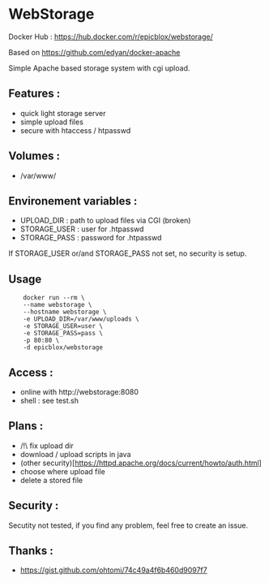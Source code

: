 # WebStorage
Docker Hub : https://hub.docker.com/r/epicblox/webstorage/

Based on https://github.com/edyan/docker-apache

Simple Apache based storage system with cgi upload.

## Features :
 - quick light storage server
 - simple upload files
 - secure with htaccess / htpasswd

## Volumes :
 - /var/www/

## Environement variables :
 - UPLOAD_DIR : path to upload files via CGI (broken)
 - STORAGE_USER : user for .htpasswd
 - STORAGE_PASS : password for .htpasswd
 
If STORAGE_USER or/and STORAGE_PASS not set, no security is setup.

## Usage
```
    docker run --rm \
    --name webstorage \
    --hostname webstorage \
    -e UPLOAD_DIR=/var/www/uploads \
    -e STORAGE_USER=user \
    -e STORAGE_PASS=pass \
    -p 80:80 \
    -d epicblox/webstorage
```

## Access :
 - online with http://webstorage:8080
 - shell : see test.sh

## Plans :
 - /!\ fix upload dir
 - download / upload scripts in java
 - (other security)[https://httpd.apache.org/docs/current/howto/auth.html]
 - choose where upload file
 - delete a stored file

## Security :
Secutity not tested, if you find any problem, feel free to create an issue.

## Thanks :
 - https://gist.github.com/ohtomi/74c49a4f6b460d9097f7
